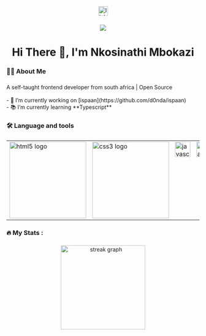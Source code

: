 <div align="center">
  <a href="https://www.linkedin.com/in/nkosinathi-mbokazi-62366a254/" target="_blank">
    <img src="https://img.shields.io/static/v1?message=LinkedIn&logo=linkedin&label=&color=0077B5&logoColor=white&labelColor=&style=for-the-badge" height="25" alt="linkedin logo"  />
  </a>
</div>

###

<div align="center">
  <img src="https://visitor-badge.laobi.icu/badge?page_id=d0nda.d0nda&"  />
</div>

###

<h1 align="center">Hi There 👋, I'm Nkosinathi Mbokazi</h1>

###

<h3 align="left">👩‍💻  About Me</h3>

###

<p align="left">A self-taught frontend developer from south africa | Open Source<br><br>- 🔭 I’m currently working on [ispaan](https://github.com/d0nda/ispaan) <br>- 📚 I’m currently learning **Typescript**<br>

###

<h3 align="left">🛠 Language and tools</h3>

###


<div align="center">
  <table>
  <tr>
    <td valign="top"><img src="https://cdn.jsdelivr.net/gh/devicons/devicon/icons/html5/html5-original.svg" height="200" alt="html5 logo"/></td>
    <td valign="top"><img src="https://cdn.jsdelivr.net/gh/devicons/devicon/icons/css3/css3-original.svg" height="200" alt="css3 logo"/></td>
    <td valign="top"><img src="https://cdn.jsdelivr.net/gh/devicons/devicon/icons/javascript/javascript-original.svg" height="40" alt="javascript logo"/></td>
    <td valign="top"><img src="https://cdn.jsdelivr.net/gh/devicons/devicon/icons/react/react-original.svg" height="40" alt="react logo"/></td>
    <td valign="top"><img src="https://cdn.jsdelivr.net/gh/devicons/devicon/icons/nextjs/nextjs-original.svg" height="40" alt="nextjs logo"/></td>
    <td valign="top"><img src="https://cdn.jsdelivr.net/gh/devicons/devicon/icons/bootstrap/bootstrap-original.svg" height="40" alt="bootstrap logo"/></td>
    <td valign="top"><img src="https://cdn.jsdelivr.net/gh/devicons/devicon/icons/tailwindcss/tailwindcss-original-wordmark.svg" height="40" alt="tailwindcss logo"/></td>
    <td valign="top"><img src="https://cdn.jsdelivr.net/gh/devicons/devicon/icons/mongodb/mongodb-original.svg" height="40" alt="mongodb logo"/></td>
    <td valign="top"><img src="https://cdn.jsdelivr.net/gh/devicons/devicon/icons/express/express-original.svg" height="40" alt="express logo"/></td>
    <td valign="top"><img src="https://cdn.jsdelivr.net/gh/devicons/devicon/icons/nodejs/nodejs-original.svg" height="40" alt="nodejs logo"/></td>
    <td valign="top"><img src="https://cdn.jsdelivr.net/gh/devicons/devicon/icons/git/git-original.svg" height="40" alt="git logo"/></td>
    <td valign="top"><img src="https://cdn.jsdelivr.net/gh/devicons/devicon/icons/github/github-original.svg" height="40" alt="github logo"/></td>
  </tr>
</table>
</div>


###

<h3 align="left">🔥   My Stats :</h3>

###

<div align="center">
  <img src="https://streak-stats.demolab.com?user=d0nda&locale=en&mode=daily&theme=dark&hide_border=false&border_radius=5&order=3" height="220" alt="streak graph"  />
</div>

###
